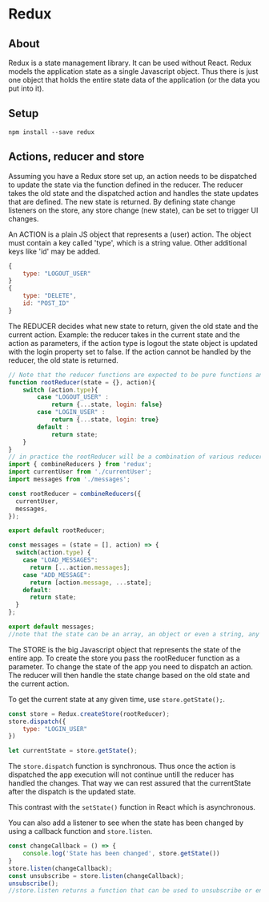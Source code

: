 # Redux
## About
Redux is a state management library. It can be used without React. Redux models the application state as a single Javascript object. Thus there is just one object that holds the entire state data of the application (or the data you put into it).

## Setup
```
npm install --save redux
```
## Actions, reducer and store
Assuming you have a Redux store set up, an action needs to be dispatched to update the state via the function defined in the reducer. The reducer takes the old state and the dispatched action and handles the state updates that are defined. The new state is returned. By defining state change listeners on the store, any store change (new state), can be set to trigger UI changes.

An ACTION is a plain JS object that represents a (user) action. The object must contain a key called 'type', which is a string value. Other additional keys like 'id' may be added.
```js
{
    type: "LOGOUT_USER"
}
{
    type: "DELETE",
    id: "POST_ID"
}
```
The REDUCER decides what new state to return, given the old state and the current action. Example: the reducer takes in the current state and the action as parameters, if the action type is logout the state object is updated with the login property set to false. If the action cannot be handled by the reducer, the old state is returned.
```js
// Note that the reducer functions are expected to be pure functions and therefore do not directly modify the existing state. You return copies with the spread operator or the use of Object.assign()
function rootReducer(state = {}, action){
    switch (action.type){
        case "LOGOUT_USER" : 
            return {...state, login: false}
        case "LOGIN_USER" : 
            return {...state, login: true}
        default : 
            return state;
    }
}
// in practice the rootReducer will be a combination of various reducer functions that each handle a part of the app functionality
import { combineReducers } from 'redux';
import currentUser from './currentUser';
import messages from './messages';

const rootReducer = combineReducers({
  currentUser,
  messages,
});

export default rootReducer;

const messages = (state = [], action) => {
  switch(action.type) {
    case "LOAD_MESSAGES":
      return [...action.messages];
    case "ADD_MESSAGE":
      return [action.message, ...state];
    default:
      return state;
  }
};

export default messages;
//note that the state can be an array, an object or even a string, any js value is accepted
```
The STORE is the big Javascript object that represents the state of the entire app. To create the store you pass the rootReducer function as a parameter.
To change the state of the app you need to dispatch an action. The reducer will then handle the state change based on the old state and the current action.

To get the current state at any given time, use `store.getState();`.
```js
const store = Redux.createStore(rootReducer);
store.dispatch({
    type: "LOGIN_USER"
})

let currentState = store.getState();
```
The `store.dispatch` function is synchronous. Thus once the action is dispatched the app execution will not continue untill the reducer has handled the changes. That way we can rest assured that the currentState after the dispatch is the updated state. 

This contrast with the `setState()` function in React which is asynchronous.

You can also add a listener to see when the state has been changed by using a callback function and `store.listen`.
```js
const changeCallback = () => {
    console.log('State has been changed', store.getState())
}
store.listen(changeCallback);
const unsubscribe = store.listen(changeCallback);
unsubscribe();
//store.listen returns a function that can be used to unsubscribe or end the listening for state changes
```